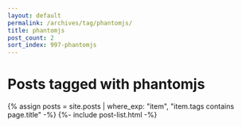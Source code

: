 ```yaml
---
layout: default
permalink: /archives/tag/phantomjs/
title: phantomjs
post_count: 2
sort_index: 997-phantomjs
---
```

<h1 class="page-heading">Posts tagged with phantomjs</h1>
{% assign posts = site.posts | where_exp: "item", "item.tags contains page.title" -%}
{%- include post-list.html -%}
